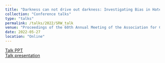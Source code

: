 ```yaml
---
title: "Darkness can not drive out darkness: Investigating Bias in Hate SpeechDetection Models"
collection: "Conference talks"
type: "talks"
permalink: /talks/2022/SRW_talk
venue: "Proceedings of the 60th Annual Meeting of the Association for Computational Linguistics: Student Research Workshop"
date: 2022-05-27
location: "Online"
---
```

<a href="/files/talks/2022/SRW_2022/ACL_SRW_2022_presentation.pdf">Talk PPT</a><br>
<a href="/files/talks/2022/SRW_2022/video1714387791.mp4">Talk presentation</a>
